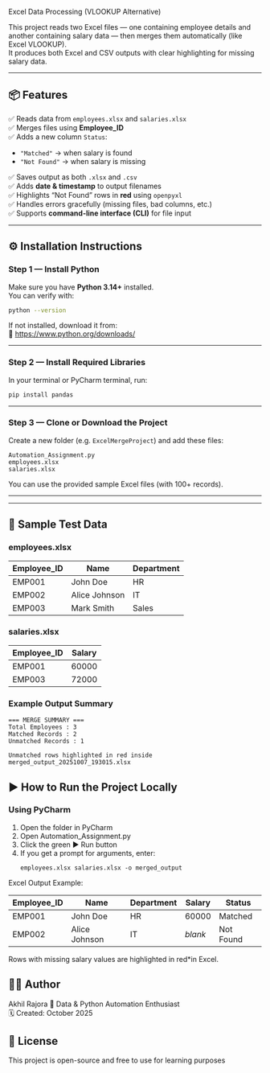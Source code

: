 Excel Data Processing (VLOOKUP Alternative)

This project reads two Excel files — one containing employee details and another containing salary data — then merges them automatically (like Excel VLOOKUP).  
It produces both Excel and CSV outputs with clear highlighting for missing salary data.

---

## 📦 Features

✅ Reads data from `employees.xlsx` and `salaries.xlsx`  
✅ Merges files using **Employee_ID**  
✅ Adds a new column `Status`:
- `"Matched"` → when salary is found  
- `"Not Found"` → when salary is missing  

✅ Saves output as both `.xlsx` and `.csv`  
✅ Adds **date & timestamp** to output filenames  
✅ Highlights “Not Found” rows in **red** using `openpyxl`  
✅ Handles errors gracefully (missing files, bad columns, etc.)  
✅ Supports **command-line interface (CLI)** for file input  

---

## ⚙️ Installation Instructions

### Step 1 — Install Python
Make sure you have **Python 3.14+** installed.  
You can verify with:
```bash
python --version
```

If not installed, download it from:  
🔗 https://www.python.org/downloads/

---

### Step 2 — Install Required Libraries

In your terminal or PyCharm terminal, run:

```bash
pip install pandas 
```

---

### Step 3 — Clone or Download the Project

Create a new folder (e.g. `ExcelMergeProject`) and add these files:
```
Automation_Assignment.py
employees.xlsx
salaries.xlsx
```

You can use the provided sample Excel files (with 100+ records).

---

---

## 🧪 Sample Test Data

### employees.xlsx
| Employee_ID | Name          | Department  |
|--------------|---------------|-------------|
| EMP001       | John Doe      | HR          |
| EMP002       | Alice Johnson | IT          |
| EMP003       | Mark Smith    | Sales       |

### salaries.xlsx
| Employee_ID | Salary |
|--------------|--------|
| EMP001       | 60000  |
| EMP003       | 72000  |

### Example Output Summary
```
=== MERGE SUMMARY ===
Total Employees : 3
Matched Records : 2
Unmatched Records : 1

Unmatched rows highlighted in red inside merged_output_20251007_193015.xlsx
```

## ▶️ How to Run the Project Locally

### Using PyCharm 

1. Open the folder in PyCharm
2. Open Automation_Assignment.py
3. Click the green ▶ Run button
4. If you get a prompt for arguments, enter:
   ```
   employees.xlsx salaries.xlsx -o merged_output

 Excel Output Example:

| Employee_ID | Name      | Department | Salary  | Status      |
|--------------|-----------|-------------|----------|--------------|
| EMP001       | John Doe  | HR         | 60000    | Matched      |
| EMP002       | Alice Johnson | IT        | *blank*  | Not Found  |

Rows with missing salary values are highlighted in red*in Excel.


## 👨‍💻 Author
Akhil Rajora
📍 Data & Python Automation Enthusiast  
🗓️ Created: October 2025  


## 📜 License
This project is open-source and free to use for learning purposes

